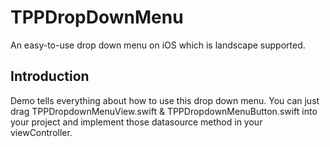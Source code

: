 # TPPDropDownMenu
An easy-to-use drop down menu on iOS which is landscape supported.

## Introduction
Demo tells everything about how to use this drop down menu. 
You can just drag TPPDropdownMenuView.swift & TPPDropdownMenuButton.swift into your project and implement those datasource method in your viewController.

